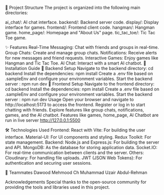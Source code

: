 📁 Project Structure
The project is organized into the following main directories:

ai_chat/: AI chat interface.
backend/: Backend server code.
display/: Display interface for games.
frontend/: Frontend client code.
hangman/: Hangman game.
home_page/: Homepage and "About Us" page.
tic_tac_toe/: Tic Tac Toe game.

✨ Features
Real-Time Messaging: Chat with friends and groups in real-time.
Group Chats: Create and manage group chats.
Notifications: Receive alerts for new messages and friend requests.
Interactive Games: Enjoy games like Hangman and Tic Tac Toe.
AI Chat: Interact with a smart AI chatbot.
🚀 Installation Guide
🔧 Backend Setup
Navigate to the backend directory:
cd backend
Install the dependencies:
npm install
Create a .env file based on .sampleEnv and configure your environment variables.
Start the backend server :
npm run dev
🔧 Frontend Setup
Navigate to the frontend directory:
cd backend
Install the dependencies:
npm install
Create a .env file based on .sampleEnv and configure your environment variables.
Start the backend server :
npm run dev
Usage
Open your browser and navigate to http://localhost:5173 to access the frontend. Register or log in to start chatting with friends. Explore features like group chats, notifications, games, and the AI chatbot.
Features like games, home_page, AI Chatbot are run in live server http://127.0.0.1:5500

🛠️ Technologies Used
Frontend:
React with Vite: For building the user interface.
Material-UI: For UI components and styling.
Redux Toolkit: For state management.
Backend:
Node.js and Express.js: For building the server and API.
MongoDB: As the database for storing application data.
Socket.IO: For real-time communication between clients and the server.
Others:
Cloudinary: For handling file uploads.
JWT (JSON Web Tokens): For authentication and securing user sessions.


👥 Teammates
Dawood Mehmood Ch
Muhammad Uzair
Abdul-Rehman

Acknowledgements
Special thanks to the open-source community for providing the tools and libraries used in this project.
